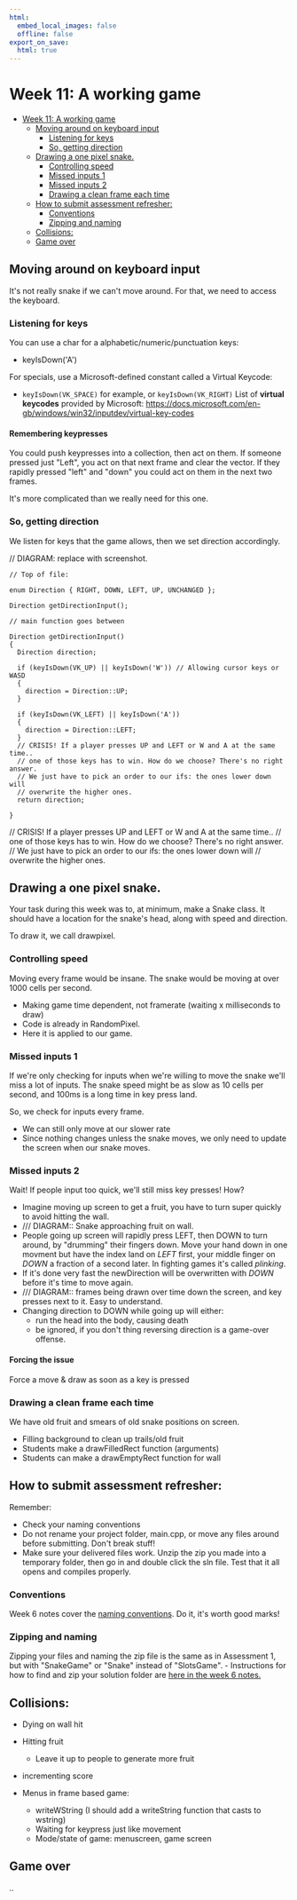 ```yaml
---
html:
  embed_local_images: false
  offline: false
export_on_save:
  html: true
---
```

# Week 11: A working game


<!-- @import "[TOC]" {cmd="toc" depthFrom=2 depthTo=2 orderedList=false} -->

<!-- code_chunk_output -->

- [Week 11: A working game](#week-11-a-working-game)
  - [Moving around on keyboard input](#moving-around-on-keyboard-input)
    - [Listening for keys](#listening-for-keys)
    - [So, getting direction](#so-getting-direction)
  - [Drawing a one pixel snake.](#drawing-a-one-pixel-snake)
    - [Controlling speed](#controlling-speed)
    - [Missed inputs 1](#missed-inputs-1)
    - [Missed inputs 2](#missed-inputs-2)
    - [Drawing a clean frame each time](#drawing-a-clean-frame-each-time)
  - [How to submit assessment refresher:](#how-to-submit-assessment-refresher)
    - [Conventions](#conventions)
    - [Zipping and naming](#zipping-and-naming)
  - [Collisions:](#collisions)
  - [Game over](#game-over)

<!-- /code_chunk_output -->


## Moving around on keyboard input
It's not really snake if we can't move around. For that, we need to access the keyboard.

### Listening for keys
  You can use a char for a alphabetic/numeric/punctuation keys:
  - keyIsDown('A') 
  
  For specials, use a Microsoft-defined constant called a Virtual Keycode:
  - `keyIsDown(VK_SPACE)` for example, or `keyIsDown(VK_RIGHT)` 
  List of **virtual keycodes** provided by Microsoft:
  https://docs.microsoft.com/en-gb/windows/win32/inputdev/virtual-key-codes
  
#### Remembering keypresses
You could push keypresses into a collection, then act on them. If someone pressed just "Left", you act on that next frame and clear the vector. If they rapidly pressed "left" and "down" you could act on them in the next two frames.

It's more complicated than we really need for this one.

### So, getting direction

We listen for keys that the game allows, then we set direction accordingly.

// DIAGRAM: replace with screenshot.

```
// Top of file: 

enum Direction { RIGHT, DOWN, LEFT, UP, UNCHANGED };

Direction getDirectionInput();

// main function goes between

Direction getDirectionInput()
{
  Direction direction;
  
  if (keyIsDown(VK_UP) || keyIsDown('W')) // Allowing cursor keys or WASD
  {
    direction = Direction::UP;
  } 

  if (keyIsDown(VK_LEFT) || keyIsDown('A'))
  {
    direction = Direction::LEFT;
  }
  // CRISIS! If a player presses UP and LEFT or W and A at the same time..
  // one of those keys has to win. How do we choose? There's no right answer.
  // We just have to pick an order to our ifs: the ones lower down will
  // overwrite the higher ones.
  return direction;

}
```

// CRISIS! If a player presses UP and LEFT or W and A at the same time..
  // one of those keys has to win. How do we choose? There's no right answer.
  // We just have to pick an order to our ifs: the ones lower down will
  // overwrite the higher ones.

## Drawing a one pixel snake.

Your task during this week was to, at minimum, make a Snake class. It should have a location for the snake's head, along with speed and direction.

To draw it, we call drawpixel.

### Controlling speed
  Moving every frame would be insane. The snake would be moving at over 1000 cells per second.
  - Making game time dependent, not framerate (waiting x milliseconds to draw)
  - Code is already in RandomPixel.
  - Here it is applied to our game.
  
### Missed inputs 1
If we're only checking for inputs when we're willing to move the snake we'll miss a lot of inputs. The snake speed might be as slow as 10 cells per second, and 100ms is a long time in key press land.

So, we check for inputs every frame.
  - We can still only move at our slower rate
  - Since nothing changes unless the snake moves, we only need to update the screen when our snake moves.

### Missed inputs 2

Wait! If people input too quick, we'll still miss key presses! How?
  - Imagine moving up screen to get a fruit, you have to turn super quickly to avoid hitting the wall.
  - /// DIAGRAM:: Snake approaching fruit on wall.
  - People going up screen will rapidly press LEFT, then DOWN to turn around, by "drumming" their fingers down. Move your hand down in one movment but have the index land on _LEFT_ first, your middle finger on _DOWN_ a fraction of a second later. In fighting games it's called _plinking_.
  - If it's done very fast the newDirection will be overwritten with _DOWN_ before it's time to move again.
  - /// DIAGRAM:: frames being drawn over time down the screen, and key presses next to it. Easy to understand.
  - Changing direction to DOWN while going up will either:
    - run the head into the body, causing death
    - be ignored, if you don't thing reversing direction is a game-over offense.

#### Forcing the issue
Force a move & draw as soon as a key is pressed
 
### Drawing a clean frame each time
We have old fruit and smears of old snake positions on screen.

- Filling background to clean up trails/old fruit
- Students make a drawFilledRect function (arguments)
- Students can make a drawEmptyRect function for wall

## How to submit assessment refresher:
 Remember:
  - Check your naming conventions
  - Do not rename your project folder, main.cpp, or move any files around before submitting. Don't break stuff!
  - Make sure your delivered files work. Unzip the zip you made into a temporary folder, then go in and double click the sln file. Test that it all opens and compiles properly.
  
### Conventions
Week 6 notes cover the [naming conventions](https://dmcgits.github.io/mds/ISE102/week6_notes.html#checking-your-coding-conventions). Do it, it's worth good marks!
  
### Zipping and naming
Zipping your files and naming the zip file is the same as in Assessment 1, but with "SnakeGame" or "Snake" instead of "SlotsGame".
    - Instructions for how to find and zip your solution folder are [here in the week 6 notes.](https://dmcgits.github.io/mds/ISE102/week6_notes.html#delivering-assessment-1-files)

## Collisions: 
  * Dying on wall hit
  * Hitting fruit
    * Leave it up to people to generate more fruit
  * incrementing score

* Menus in frame based game:
  - writeWString (I should add a writeString function that casts to wstring)
  - Waiting for keypress just like movement
  - Mode/state of game: menuscreen, game screen

## Game over
..